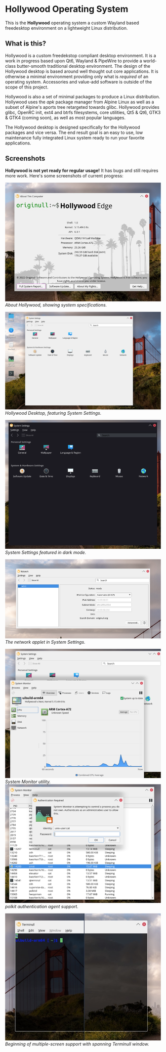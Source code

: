 # Hollywood Operating System
This is the **Hollywood** operating system a custom Wayland based freedesktop environment on a lightweight Linux distribution.

## What is this?
Hollywood is a custom freedekstop compliant desktop environment.  It is a work in progress based upon Qt6, Wayland & PipeWire to provide a world-class butter-smooth traditional desktop environment.  The design of the Hollywood desktop is based around well thought out core applications.  It is otherwise a minimal environment providing only what is *required* of an operating system.  Accessories and value-add software is outside of the scope of this project.

Hollywood is also a set of minimal packages to produce a Linux distribution.  Hollywood uses the *apk* package manager from Alpine Linux as well as a subset of Alpine's aports tree retargeted towards glibc.  Hollywood provides glibc, OpenRC init, ext4 and btrfs filesystems, core utilities, Qt5 & Qt6, GTK3 & GTK4 (coming soon), as well as most popular languages.

The Hollywood desktop is designed specifically for the Hollywood packages and vice versa.  The end result goal is an easy to use, low maintenance fully integrated Linux system ready to run your favorite applications.

## Screenshots

**Hollywood is not yet ready for regular usage!** It has bugs and still requires more work.  Here's some screenshots of current progress:

![Screenshot of the About Hollywood application showing system specifications](screenshots/about.jpg "About Hollywood")
*About Hollywood, showing system specifications.*

![Hollywood Desktop showing System Settings](screenshots/desktop-with-settings.png "Desktop with System Settings")
*Hollywood Desktop, featuring System Settings.*

![System Settings in Dark Mode](screenshots/dark-system-settings.png "Dark Mode System Settings")
*System Settings featured in dark mode.*

![System Settings Network Applet](screenshots/network.png "System Settings Network Applet")
*The network applet in System Settings.*
 
![System Monitor](screenshots/sysmon.png "System Monitor")
*System Monitor utility.*
![polkit authentication agent](screenshots/polkit.png "System Monitor Polkit Auth")
*polkit authentication agent support.*

![Dual Screen Terminal](screenshots/dual-screen-term.jpg "Dual Screen Terminull")
*Beginning of multiple-screen support with spanning Terminull window.*